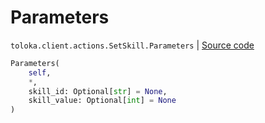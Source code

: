 # Parameters
`toloka.client.actions.SetSkill.Parameters` | [Source code](https://github.com/Toloka/toloka-kit/blob/v1.1.0.post1/src/client/actions.py#L178)

```python
Parameters(
    self,
    *,
    skill_id: Optional[str] = None,
    skill_value: Optional[int] = None
)
```

